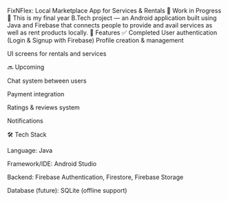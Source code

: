 FixNFlex: Local Marketplace App for Services & Rentals
🚧 Work in Progress 🚧
This is my final year B.Tech project — an Android application built using Java and Firebase that connects people to provide and avail services as well as rent products locally.
📱 Features
✅ Completed
User authentication (Login & Signup with Firebase)
Profile creation & management

UI screens for rentals and services

🔜 Upcoming

Chat system between users

Payment integration

Ratings & reviews system

Notifications

🛠️ Tech Stack

Language: Java

Framework/IDE: Android Studio

Backend: Firebase Authentication, Firestore, Firebase Storage

Database (future): SQLite (offline support)
